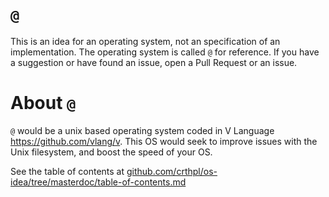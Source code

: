 # `@`
This is an idea for an operating system, not an specification of an implementation. The operating system is called `@` for reference.
If you have a suggestion or have found an issue, open a Pull Request or an issue.

# About `@`
`@` would be a unix based operating system coded in V Language https://github.com/vlang/v. This OS would seek to improve issues with the Unix filesystem, and boost the speed of your OS. 

See the table of contents at [github.com/crthpl/os-idea/tree/masterdoc/table-of-contents.md](doc/table-of-contents.md)
